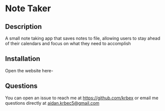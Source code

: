 # Note Taker

## Description

A small note taking app that saves notes to file, allowing users to stay ahead of their calendars and focus on what they need to accomplish

## Installation

Open the website here-

## Questions

You can open an issue to reach me at https://github.com/krbex or email me questions directly at aidan.krbec5@gmail.com
